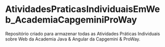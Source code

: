 # AtividadesPraticasIndividuaisEmWeb_AcademiaCapgeminiProWay
Repositório criado para armazenar todas as Atividades Práticas Individuais sobre Web da Academia Java &amp; Angular da Capgemini &amp; ProWay.
